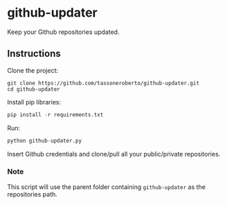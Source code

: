# github-updater
Keep your Github repositories updated.

## Instructions
Clone the project:
```
git clone https://github.com/tassoneroberto/github-updater.git
cd github-updater

```
Install pip libraries:
```python
pip install -r requirements.txt
```
Run:
```python
python github-updater.py
```
Insert Github credentials and clone/pull all your public/private repositories.

### Note
This script will use the parent folder containing ```github-updater``` as the repositories path.
